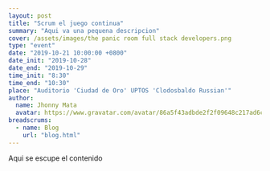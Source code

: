 ```yaml
---
layout: post
title: "Scrum el juego continua"
summary: "Aqui va una pequena descripcion"
cover: /assets/images/the panic room full stack developers.png
type: "event"
date: "2019-10-21 10:00:00 +0800"
date_init: "2019-10-28"
date_end: "2019-10-29"
time_init: "8:30"
time_end: "10:30"
place: "Auditorio 'Ciudad de Oro' UPTOS 'Clodosbaldo Russian'"
author:
  name: Jhonny Mata
  avatar: https://www.gravatar.com/avatar/86a5f43adbde2f2f09648c217ad6cc77
breadscrums:
  - name: Blog
    url: "blog.html"
---
```


Aqui se escupe el contenido

